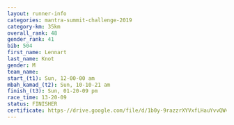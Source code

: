 ```yaml
---
layout: runner-info 
categories: mantra-summit-challenge-2019 
category-km: 35km 
overall_rank: 48
gender_rank: 41
bib: 504
first_name: Lennart
last_name: Knot
gender: M
team_name: 
start_(t1): Sun, 12-00-00 am
mbah_kamad_(t2): Sun, 10-10-21 am
finish_(t3): Sun, 01-20-09 pm
race_time: 13-20-09
status: FINISHER
certificate: https-//drive.google.com/file/d/1b0y-9razzrXYVxfLHauYvvQWvbkxDYAj/view?usp=sharing
---
```

